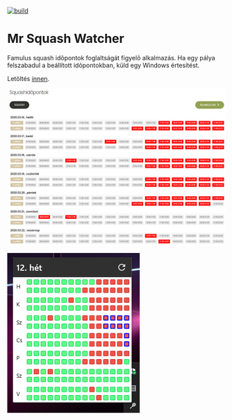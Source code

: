 [![build](https://github.com/kodaniel/MrSquashWatcher/actions/workflows/dotnet.yml/badge.svg?branch=master)](https://github.com/kodaniel/MrSquashWatcher/actions/workflows/dotnet.yml)

# Mr Squash Watcher
Famulus squash idõpontok foglaltságát figyelõ alkalmazás.
Ha egy pálya felszabadul a beállított idõpontokban, küld egy Windows értesítést.

Letöltés [innen](https://github.com/kodaniel/MrSquashWatcher/releases).

![Alt text](web/images/famulus-page.png "Famulus Hotel Squash page")

![Alt text](web/images/app-popup.png "Mr Squash Watcher popup menu")
